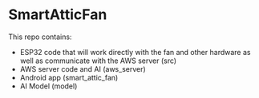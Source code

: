 # SmartAtticFan

This repo contains:
  - ESP32 code that will work directly with the fan and other hardware as well as communicate with the AWS server (src)
  - AWS server code and AI (aws_server)
  - Android app (smart_attic_fan)
  - AI Model (model)
